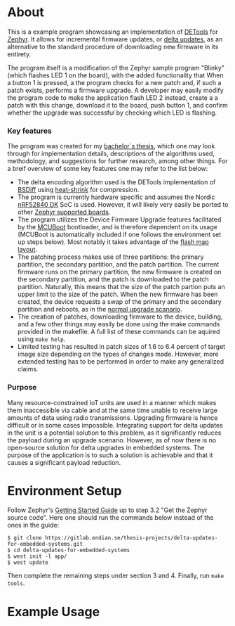 # About

This is a example program showcasing an implementation of [DETools](https://github.com/eerimoq/detools) for [Zephyr](https://www.zephyrproject.org/). It allows for incremental firmware updates, or [delta updates](https://en.wikipedia.org/wiki/Delta_update), as an alternative to the standard procedure of downloading new firmware in its entirety. 

The program itself is a modification of the Zephyr sample program "Blinky" (which flashes LED 1 on the board), with the added functionality that When a button 1 is pressed, a the program checks for a new patch and, if such a patch exists, performs a firmware upgrade. A developer may easily modify the program code to make the application flash LED 2 instead, create a a patch with this change, download it to the board, push button 1, and confirm whether the upgrade was successful by checking which LED is flashing.

### Key features 
The program was created for my [bachelor´s thesis](https://hdl.handle.net/20.500.12380/302598), which one may look through for implementation details, descriptions of the algorithms used, methodology, and suggestions for further research, among other things. For a breif overview of some key features one may refer to the list below:

* The delta encoding algorithm used is the DETools implementation of [BSDiff](http://www.daemonology.net/bsdiff/) using [heat-shrink](https://github.com/atomicobject/heatshrink) for compression. 
* The program is currently hardware specific and assumes the Nordic [nRF52840 DK](https://www.nordicsemi.com/Products/Development-hardware/nrf52840-dk) SoC is used. However, it will likely very easily be ported to other [Zephyr supported boards](https://docs.zephyrproject.org/latest/boards/index.html). 
* The program utilizes the Device Firmware Upgrade features facilitated by the [MCUBoot](https://www.mcuboot.com/) bootloader, and is therefore dependent on its usage (MCUBoot is automatically included if one follows the environment set up steps below). Most notably it takes advantage of the [flash map layout](https://github.com/mcu-tools/mcuboot/blob/main/docs/readme-zephyr.md). 
* The patching process makes use of three partitions: the primary partition, the secondary partition, and the patch partition. The current firmware runs on the primary partition, the new firmware is created on the secondary partition, and the patch is downloaded to the patch partition. Naturally, this means that the size of the patch partion puts an upper limit to the size of the patch. When the new firmware has been created, the device requests a swap of the primary and the secondary partition and reboots, as in the [normal upgrade scanario](https://www.mcuboot.com/documentation/design/#high-level-operation).
* The creation of patches, downloading firmware to the device, building, and a few other things may easily be done using the make commands provided in the makefile. A full list of these commands can be aquired using `make help`.
* Limited testing has resulted in patch sizes of 1.6 to 6.4 percent of target image size depending on the types of changes made. However, more extended testing has to be performed in order to make any generalized claims.

### Purpose 
Many resource-constrained IoT units are used in a manner which makes them inaccessible via cable and at the same time unable to receive large amounts of data using radio transmissions. Upgrading firmware is hence difficult or in some cases impossible. Integrating support for delta updates in the unit is a potential solution to this problem, as it significantly reduces the payload during an upgrade scenario. However, as of now there is no open-source solution for delta upgrades in embedded systems. The purpose of the application is to such a solution is achievable and that it causes a significant payload reduction. 

# Environment Setup
Follow Zephyr's [Getting Started Guide](https://docs.zephyrproject.org/latest/getting_started/index.html) up to step 3.2 "Get the Zephyr source code". Here one should run the commands below instead of the ones in the guide:

    $ git clone https://gitlab.endian.se/thesis-projects/delta-updates-for-embedded-systems.git
    $ cd delta-updates-for-embedded-systems
    $ west init -l app/
    $ west update

Then complete the remaining steps under section 3 and 4. Finally, run `make tools`.

# Example Usage
